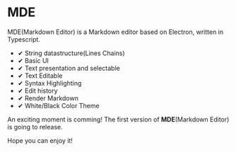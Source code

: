 # MDE
MDE(Markdown Editor) is a Markdown editor based on Electron, written in Typescript.

- ✔ String datastructure(Lines Chains)
- ✔ Basic UI
- ✔ Text presentation and selectable
- ✔ Text Editable
- ✔ Syntax Highlighting
- ✔ Edit history
- ✔ Render Markdown
- ✔ White/Black Color Theme

An exciting moment is comming! The first version of **MDE**(Markdown Editor) is going to release.

Hope you can enjoy it!
